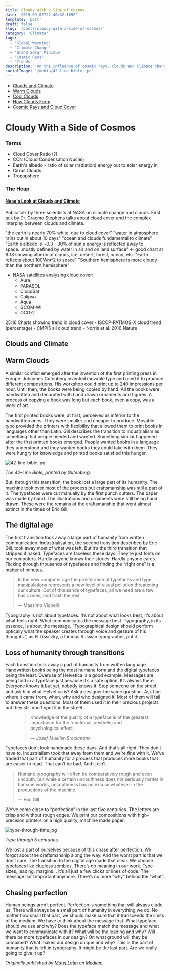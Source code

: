 ```yaml
---
title: Cloudy With a Side of Cosmos
date: '2019-09-02T22:40:32.169Z'
template: 'post'
draft: false
slug: '/posts/cloudy-with-a-side-of-cosmos/'
category: 'Climate'
tags:
  - 'Global Warming'
  - 'Climate Change'
  - 'Grand Solar Minimum'
  - 'Cosmic Rays'
  - 'Clouds'
description: 'On the influence of cosmic rays, clouds and climate change.'
socialImage: '/media/42-line-bible.jpg'
---
```


- [Clouds and Climate](#)
- [Warm Clouds](#)
- [Cool Clouds](#)
- [How Clouds Form](#)
- [Cosmic Rays and Cloud Cover](#)

# Cloudy With a Side of Cosmos

### Terms

- Cloud Cover Ratio (?)
- CCN (Cloud Condensation Nuclei)
- Earth's albedo - ratio of solar (radiation) energy out to solar energy in
- Cirrus Clouds
- Tropopshere

### The Heap

#### [Nasa's Look at Clouds and Climate](https://www.youtube.com/watch?v=ra9AFNco3lI&t=460s)

Public talk by three scientists at NASA on climate change and clouds. First talk by Dr. Graeme Stephens talks about cloud cover
and the complex interplay between clouds and climate.

"the earth is nearly 70% white, due to cloud cover"
"water in atmosphere rains out in about 10 days"
"ocean and clouds fundamental to climate"
"Earth's albedo is ~0.3 - 30% of sun's energy is reflected away to space...mostly defined by water in air and
on land surface" <- good chart at 8:18 showing albedo of clouds, ice, desert, forest, ocean, etc.
"Earth reflects about 100Wm^2 to space"
"Southern hemisphere is more cloudy than the northern hemisphere"

- NASA satellites analyzing cloud cover:
  - Aura
  - PARASOL
  - CloudSat
  - Calipso
  - Aqua
  - GCOM-WI
  - OCO-2

25:16 Charts showing trend in cloud cover - ISCCP-PATMOS-X cloud trend (percentage) - CMPI5 all cloud trend - Norris et al. 2016 Nature

## Clouds and Climate

## Warm Clouds

A similar conflict emerged after the invention of the first printing press in Europe. Johannes Gutenberg invented movable type and used it to produce different compositions. His workshop could print up to 240 impressions per hour. Until then, the books were being copied by hand. All the books were handwritten and decorated with hand drawn ornaments and figures. A process of copying a book was long but each book, even a copy, was a work of art.

The first printed books were, at first, perceived as inferior to the handwritten ones. They were smaller and cheaper to produce. Movable type provided the printers with flexibility that allowed them to print books in languages other than Latin. Gill describes the transition to industrialism as something that people needed and wanted. Something similar happened after the first printed books emerged. People wanted books in a language they understood and they wanted books they could take with them. They were hungry for knowledge and printed books satisfied this hunger.

![42-line-bible.jpg](/media/42-line-bible.jpg)

_The 42–Line Bible, printed by Gutenberg._

But, through this transition, the book lost a large part of its humanity. The machine took over most of the process but craftsmanship was still a part of it. The typefaces were cut manually by the first punch cutters. The paper was made by hand. The illustrations and ornaments were still being hand drawn. These were the remains of the craftsmanship that went almost extinct in the times of Eric Gill.

## The digital age

The first transition took away a large part of humanity from written communication. Industrialisation, the second transition described by Eric Gill, took away most of what was left. But it’s the third transition that stripped it naked. Typefaces are faceless these days. They’re just fonts on our computers. Hardly anyone knows their stories. Hardly anyone cares. Flicking through thousands of typefaces and finding the “right one” is a matter of minutes.

> In the new computer age the proliferation of typefaces and type manipulations represents a new level of visual pollution threatening our culture. Out of thousands of typefaces, all we need are a few basic ones, and trash the rest.
>
> — Massimo Vignelli

Typography is not about typefaces. It’s not about what looks best, it’s about what feels right. What communicates the message best. Typography, in its essence, is about the message. “Typographical design should perform optically what the speaker creates through voice and gesture of his thoughts.”, as El Lissitzky, a famous Russian typographer, put it.

## Loss of humanity through transitions

Each transition took away a part of humanity from written language. Handwritten books being the most humane form and the digital typefaces being the least. Overuse of Helvetica is a good example. Messages are being told in a typeface just because it’s a safe option. It’s always there. Everyone knows it but yet, nobody knows it. Stop someone on the street and ask him what Helvetica is? Ask a designer the same question. Ask him where it came from, when, why and who designed it. Most of them will fail to answer these questions. Most of them used it in their precious projects but they still don’t spot it in the street.

<figure>
	<blockquote>
		<p>Knowledge of the quality of a typeface is of the greatest importance for the functional, aesthetic and psychological effect.</p>
		<footer>
			<cite>— Josef Mueller-Brockmann</cite>
		</footer>
	</blockquote>
</figure>

Typefaces don’t look handmade these days. And that’s all right. They don’t have to. Industrialism took that away from them and we’re fine with it. We’ve traded that part of humanity for a process that produces more books that are easier to read. That can’t be bad. And it isn’t.

> Humane typography will often be comparatively rough and even uncouth; but while a certain uncouthness does not seriously matter in humane works, uncouthness has no excuse whatever in the productions of the machine.
>
> — Eric Gill

We’ve come close to “perfection” in the last five centuries. The letters are crisp and without rough edges. We print our compositions with high–precision printers on a high quality, machine made paper.

![type-through-time.jpg](/media/type-through-time.jpg)

_Type through 5 centuries._

We lost a part of ourselves because of this chase after perfection. We forgot about the craftsmanship along the way. And the worst part is that we don’t care. The transition to the digital age made that clear. We choose typefaces like clueless zombies. There’s no meaning in our work. Type sizes, leading, margins… It’s all just a few clicks or lines of code. The message isn’t important anymore. There’s no more “why” behind the “what”.

## Chasing perfection

Human beings aren’t perfect. Perfection is something that will always elude us. There will always be a small part of humanity in everything we do. No matter how small that part, we should make sure that it transcends the limits of the medium. We have to think about the message first. What typeface should we use and why? Does the typeface match the message and what we want to communicate with it? What will be the leading and why? Will there be more typefaces in our design? On what ground will they be combined? What makes our design unique and why? This is the part of humanity that is left in typography. It might be the last part. Are we really going to give it up?

_Originally published by [Matej Latin](http://matejlatin.co.uk/) on [Medium](https://medium.com/design-notes/humane-typography-in-the-digital-age-9bd5c16199bd?ref=webdesignernews.com#.lygo82z0x)._
